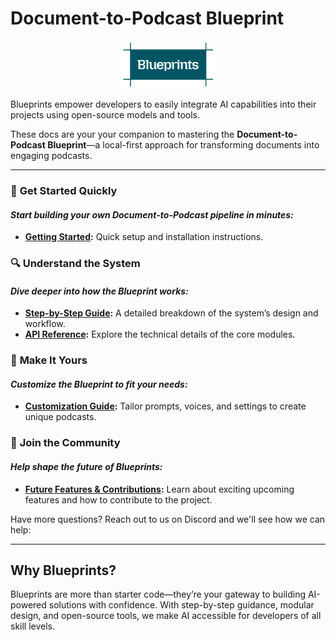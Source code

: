 # **Document-to-Podcast Blueprint**

<div style="text-align: center;">
  <img src="./images/Blueprints-logo.png" alt="Project Logo" style="width: 30%; margin-bottom: 2px; margin-top: 2px;">
</div>

Blueprints empower developers to easily integrate AI capabilities into their projects using open-source models and tools.

These docs are your your companion to mastering the **Document-to-Podcast Blueprint**—a local-first approach for transforming documents into engaging podcasts.

---

### 🚀 **Get Started Quickly**
#### _Start building your own Document-to-Podcast pipeline in minutes:_ 
- **[Getting Started](getting-started.md):** Quick setup and installation instructions.

### 🔍 **Understand the System**
#### _Dive deeper into how the Blueprint works:_
- **[Step-by-Step Guide](step-by-step-guide.md):** A detailed breakdown of the system’s design and workflow.
- **[API Reference](api.md):** Explore the technical details of the core modules.

### 🎨 **Make It Yours**
#### _Customize the Blueprint to fit your needs:_
- **[Customization Guide](customization.md):** Tailor prompts, voices, and settings to create unique podcasts.

### 🌟 **Join the Community**
#### _Help shape the future of Blueprints:_
- **[Future Features & Contributions](future-features-contributions.md):** Learn about exciting upcoming features and how to contribute to the project.


Have more questions? Reach out to us on Discord and we'll see how we can help:

---

## **Why Blueprints?**

Blueprints are more than starter code—they’re your gateway to building AI-powered solutions with confidence. With step-by-step guidance, modular design, and open-source tools, we make AI accessible for developers of all skill levels.
